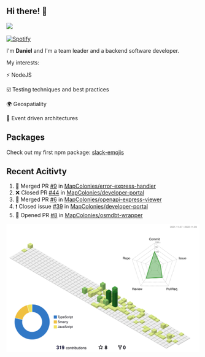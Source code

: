 ## Hi there! 👋

<p>
  <img src="https://github-readme-stats.vercel.app/api?username=syncush&theme=tokyonight">
</p>

[![Spotify](https://novatorem-rust.vercel.app/api/spotify)](https://open.spotify.com/user/syncush)

I'm **Daniel** and I'm a team leader and a backend software developer.

My interests:

⚡ NodeJS

☑️ Testing techniques and best practices

🌍 Geospatiality

🧠 Event driven architectures

## Packages
Check out my first npm package: [slack-emojis](https://www.npmjs.com/package/slack-emojis)

## Recent Acitivty
<!--START_SECTION:activity-->
1. 🎉 Merged PR [#9](https://github.com/MapColonies/error-express-handler/pull/9) in [MapColonies/error-express-handler](https://github.com/MapColonies/error-express-handler)
2. ❌ Closed PR [#44](https://github.com/MapColonies/developer-portal/pull/44) in [MapColonies/developer-portal](https://github.com/MapColonies/developer-portal)
3. 🎉 Merged PR [#6](https://github.com/MapColonies/openapi-express-viewer/pull/6) in [MapColonies/openapi-express-viewer](https://github.com/MapColonies/openapi-express-viewer)
4. ❗️ Closed issue [#39](https://github.com/MapColonies/developer-portal/issues/39) in [MapColonies/developer-portal](https://github.com/MapColonies/developer-portal)
5. 💪 Opened PR [#8](https://github.com/MapColonies/osmdbt-wrapper/pull/8) in [MapColonies/osmdbt-wrapper](https://github.com/MapColonies/osmdbt-wrapper)
<!--END_SECTION:activity-->

![contrib](./profile-3d-contrib/profile-green-animate.svg)
